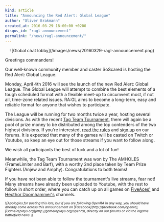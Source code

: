 ```yaml
---
kind: article
title: "Announcing the Red Alert: Global League"
author: "Oliver Brakmann"
created_at: 2016-03-29 18:00:00 +0200
disqus_id: "ragl-announcement"
permalink: "/news/ragl-announcement/"
---
```


<div style="text-align:center" markdown="1">
![Global chat lobby](/images/news/20160329-ragl-announcement.png)
</div>

Greetings commanders!

Our well-known community member and caster SoScared is hosting the Red Alert: Global League.

Monday, April 4th 2016 will see the launch of the new Red Alert: Global League. The Global League will attempt to combine the best elements of a tough scheduled format with a flexible meet-up to circumvent most, if not all, time-zone related issues. RA:GL aims to become a long-term, easy and reliable format for anyone that wishes to participate.

The League will be running for two months twice a year, hosting several divisions. As with the recent [Tag Team Tournament](/news/march-2016-tournament-announcement/), there will again be a pool of prize money to be distributed among the top contenders of the two highest divisions. If you're interested, [read the rules](http://forum.openra.net/82/19488) and [sign up](http://forum.openra.net/82/19512) on our forums. It is expected that many of the games will be casted on Twitch or Youtube, so keep an eye out for those streams if you want to follow along.

We wish all participants the best of luck and a lot of fun!

Meanwhile, the Tag Team Tournament was won by The AMHOLES (FrameLimiter and Barf), with a worthy 2nd place taken by Team Prize Fighters (Anjew and Amphy). Congratulations to both teams!

If you have not been able to follow the tournament's live streams, fear not! Many streams have already been uploaded to Youtube, with the rest to follow in short order, where you can catch up on all games on [FiveAces'](https://www.youtube.com/user/CovertFlobert) and [Hecthor Doomhammer's](https://www.youtube.com/playlist?list=PLi5UzmvU26JbGoprGFvU0NbbPDIu17nnJ) channels.

<div style="font-size:8pt; font-style:italic" markdown="1">
\[Apologies for posting this late, but if you are following OpenRA in any way, you should have already come across this announcement on [Facebook](http://facebook.com/openra), [GameReplays.org](http://gamereplays.org/openra), directly on our forums or via the ingame battlefield news.\]
</div>
